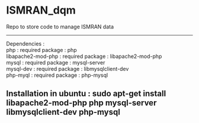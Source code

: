 # ISMRAN_dqm
Repo to store code to manage ISMRAN data  

----------------------------------------  

Dependencies :  
php 			: required package : php  
		libapache2-mod-php	: required package : libapache2-mod-php  
		mysql   		: required package : mysql-server  
		mysql-dev		: required package : libmysqlclient-dev  
		php-myql		: required package : php-mysql  

Installation in ubuntu :  sudo apt-get install libapache2-mod-php php mysql-server libmysqlclient-dev php-mysql  
----------------------------------------
 
